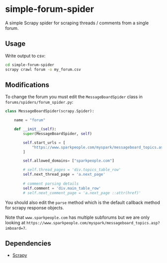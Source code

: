 # simple-forum-spider

A simple Scrapy spider for scraping threads / comments from a single forum.

## Usage

Write output to csv:

```bash
cd simple-forum-spider
scrapy crawl forum -o my_forum.csv
```

## Modifications

To change the forum you must edit the `MessageBoardSpider` class in `forums/spiders/forum_spider.py`:

```python
class MessageBoardSpider(scrapy.Spider):

    name = "forum"

    def __init__(self):
        super(MessageBoardSpider, self)

        self.start_urls = [
            "https://www.sparkpeople.com/myspark/messageboard_topics.asp?imboard=7"
        ]

        self.allowed_domains= ["sparkpeople.com"]

        # self.thread_pages = 'div.topics_table_row'
        self.next_thread_page = 'a.next_page'
 
        # comment parsing details
        self.comment = 'div.main_table_row'
        # self.next_comment_page = 'a.next_page ::attr(href)'
```
You should also edit the `parse` method which is the default callback method for scrapy response objects.

Note that `www.sparkpeople.com` has multiple subforums but we are only looking at `https://www.sparkpeople.com/myspark/messageboard_topics.asp?imboard=7`.

## Dependencies
- [Scrapy](https://doc.scrapy.org/en/latest/)